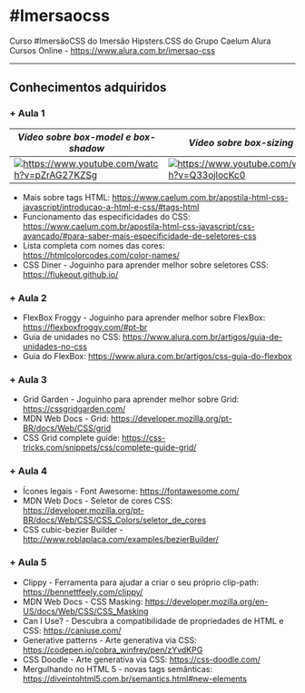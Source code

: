 # #Imersaocss

Curso #ImersãoCSS do Imersão Hipsters.CSS do Grupo Caelum Alura Cursos Online - https://www.alura.com.br/imersao-css
___
## Conhecimentos adquiridos

### + Aula 1

_Vídeo sobre box-model e box-shadow_ | _Vídeo sobre box-sizing_
--- | --- 
<a href="https://www.youtube.com/watch?v=pZrAG27KZSg" target="_blank"><img src="https://i.ytimg.com/vi/pZrAG27KZSg/hqdefault.jpg?sqp=-oaymwEZCPYBEIoBSFXyq4qpAwsIARUAAIhCGAFwAQ==&rs=AOn4CLCehO6GO4NJG-4gHKuCpZpDzli8gQ" alt="https://www.youtube.com/watch?v=pZrAG27KZSg"/></a> | <a href="https://www.youtube.com/watch?v=Q33ojlocKc0" target="_blank"><img src="https://i.ytimg.com/vi/Q33ojlocKc0/hqdefault.jpg?sqp=-oaymwEZCPYBEIoBSFXyq4qpAwsIARUAAIhCGAFwAQ==&rs=AOn4CLC7ftXq3j8PGCxPb1YXA6LtOG9sdQ" alt="https://www.youtube.com/watch?v=Q33ojlocKc0"/></a> 

* Mais sobre tags HTML: https://www.caelum.com.br/apostila-html-css-javascript/introducao-a-html-e-css/#tags-html
* Funcionamento das especificidades do CSS: https://www.caelum.com.br/apostila-html-css-javascript/css-avancado/#para-saber-mais-especificidade-de-seletores-css
* Lista completa com nomes das cores: https://htmlcolorcodes.com/color-names/
* CSS Diner - Joguinho para aprender melhor sobre seletores CSS: https://flukeout.github.io/

### + Aula 2

* FlexBox Froggy - Joguinho para aprender melhor sobre FlexBox: https://flexboxfroggy.com/#pt-br
* Guia de unidades no CSS: https://www.alura.com.br/artigos/guia-de-unidades-no-css
* Guia do FlexBox: https://www.alura.com.br/artigos/css-guia-do-flexbox

### + Aula 3

* Grid Garden - Joguinho para aprender melhor sobre Grid: https://cssgridgarden.com/
* MDN Web Docs - Grid: https://developer.mozilla.org/pt-BR/docs/Web/CSS/grid
* CSS Grid complete guide: https://css-tricks.com/snippets/css/complete-guide-grid/

### + Aula 4

* Ícones legais - Font Awesome: https://fontawesome.com/
* MDN Web Docs - Seletor de cores CSS: https://developer.mozilla.org/pt-BR/docs/Web/CSS/CSS_Colors/seletor_de_cores
* CSS cubic-bezier Builder - http://www.roblaplaca.com/examples/bezierBuilder/

### + Aula 5

* Clippy - Ferramenta para ajudar a criar o seu próprio clip-path: https://bennettfeely.com/clippy/
* MDN Web Docs - CSS Masking: https://developer.mozilla.org/en-US/docs/Web/CSS/CSS_Masking 
* Can I Use? - Descubra a compatibilidade de propriedades de HTML e CSS: https://caniuse.com/
* Generative patterns - Arte generativa via CSS: https://codepen.io/cobra_winfrey/pen/zYvdKPG
* CSS Doodle - Arte generativa via CSS: https://css-doodle.com/
* Mergulhando no HTML 5 - novas tags semânticas: https://diveintohtml5.com.br/semantics.html#new-elements 
